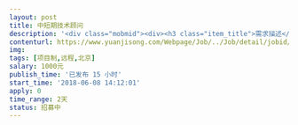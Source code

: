 ```yaml
---                
layout: post       
title: 中短期技术顾问           
description: '<div class="mobmid"><div><h3 class="item_title">需求描述</h3><p>一、需求描述：<br/>类别：为图像去噪编写代码 <br/>进度：已经有参考代码，需要进行修改。 <br/>技术：matlab，DCNN。<br/> <br/>二、人才要求：<br/> <br/>精通matlab和卷积神经网络，会使用maconvnet工具箱搭建卷积神经网络，有耐心讲解网络及代码，有经验者优先。<br/> <br/>三、参考产品：<br/>（1）Beyond a Gaussian Denoiser-Residual Learning of Deep CNN for Image Denoisin<br/>（2）Going Wider with Convolution for Image Denoising<br/> <br/>四、合作方式：<br/> <br/>开发方式：远程。 <br/>开发周期：2天</p></div><!--info end--></div>'     
contenturl: https://www.yuanjisong.com/Webpage/Job/../Job/detail/jobid/101546      
img:              
tags: [项目制,远程,北京]            
salary: 1000元          
publish_time: '已发布 15 小时'         
start_time: '2018-06-08 14:12:01'           
apply: 0                   
time_range: 2天              
status: 招募中                  
---                 
```

